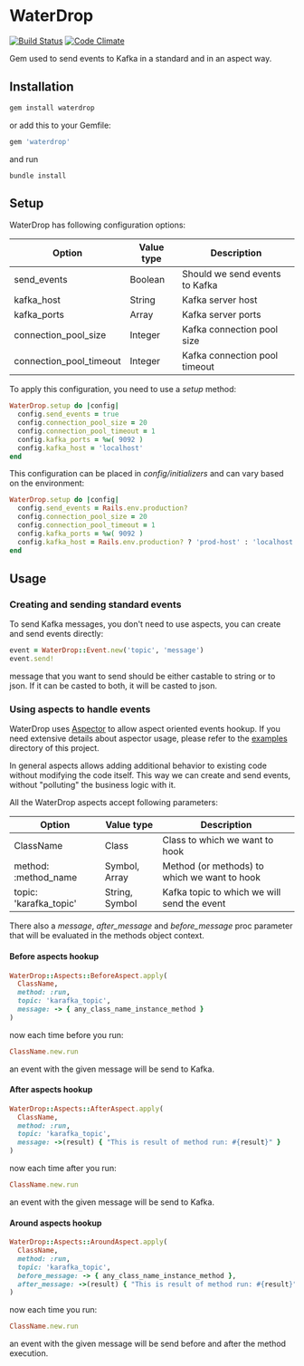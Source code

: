 # WaterDrop

[![Build Status](https://travis-ci.org/karafka/waterdrop.png)](https://travis-ci.org/karafka/waterdrop)
[![Code Climate](https://codeclimate.com/github/karafka/waterdrop/badges/gpa.svg)](https://codeclimate.com/github/karafka/waterdrop)

Gem used to send events to Kafka in a standard and in an aspect way.

## Installation

```ruby
gem install waterdrop
```

or add this to your Gemfile:

```ruby
gem 'waterdrop'
```

and run

```
bundle install
```

## Setup

WaterDrop has following configuration options:

| Option                  | Value type    | Description                    |
|-------------------------|---------------|--------------------------------|
| send_events             | Boolean       | Should we send events to Kafka |
| kafka_host              | String        | Kafka server host              |
| kafka_ports             | Array<String> | Kafka server ports             |
| connection_pool_size    | Integer       | Kafka connection pool size     |
| connection_pool_timeout | Integer       | Kafka connection pool timeout  |

To apply this configuration, you need to use a *setup* method:

```ruby
WaterDrop.setup do |config|
  config.send_events = true
  config.connection_pool_size = 20
  config.connection_pool_timeout = 1
  config.kafka_ports = %w( 9092 )
  config.kafka_host = 'localhost'
end
```

This configuration can be placed in *config/initializers* and can vary based on the environment:

```ruby
WaterDrop.setup do |config|
  config.send_events = Rails.env.production?
  config.connection_pool_size = 20
  config.connection_pool_timeout = 1
  config.kafka_ports = %w( 9092 )
  config.kafka_host = Rails.env.production? ? 'prod-host' : 'localhost'
end
```

## Usage

### Creating and sending standard events

To send Kafka messages, you don't need to use aspects, you can create and send events directly:

```ruby
event = WaterDrop::Event.new('topic', 'message')
event.send!
```

message that you want to send should be either castable to string or to json. If it can be casted to both, it will be casted to json.

### Using aspects to handle events

WaterDrop uses [Aspector](https://github.com/gcao/aspector) to allow aspect oriented events hookup. If you need extensive details about aspector usage, please refer to the [examples](https://github.com/gcao/aspector/tree/master/examples) directory of this project.

In general aspects allows adding additional behavior to existing code without modifying the code itself. This way we can create and send events, without "polluting" the business logic with it.

All the WaterDrop aspects accept following parameters:

| Option                  | Value type            | Description                                  |
|-------------------------|-----------------------|----------------------------------------------|
| ClassName               | Class                 | Class to which we want to hook               |
| method: :method_name    | Symbol, Array<Symbol> | Method (or methods) to which we want to hook |
| topic: 'karafka_topic'  | String, Symbol        | Kafka topic to which we will send the event  |

There also a *message*, *after_message* and *before_message* proc parameter that will be evaluated in the methods object context.

#### Before aspects hookup

```ruby
WaterDrop::Aspects::BeforeAspect.apply(
  ClassName,
  method: :run,
  topic: 'karafka_topic',
  message: -> { any_class_name_instance_method }
)
```

now each time before you run:

```ruby
ClassName.new.run
```

an event with the given message will be send to Kafka.

#### After aspects hookup

```ruby
WaterDrop::Aspects::AfterAspect.apply(
  ClassName,
  method: :run,
  topic: 'karafka_topic',
  message: ->(result) { "This is result of method run: #{result}" }
)
```

now each time after you run:

```ruby
ClassName.new.run
```

an event with the given message will be send to Kafka.

#### Around aspects hookup

```ruby
WaterDrop::Aspects::AroundAspect.apply(
  ClassName,
  method: :run,
  topic: 'karafka_topic',
  before_message: -> { any_class_name_instance_method },
  after_message: ->(result) { "This is result of method run: #{result}" }
)
```

now each time you run:

```ruby
ClassName.new.run
```

an event with the given message will be send before and after the method execution.
